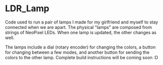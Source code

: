 # LDR_Lamp

Code used to run a pair of lamps I made for my girlfriend and myself to stay connected when we are apart. The physical "lamps" are composed from strings of NeoPixel LEDs. When one lamp is updated, the other changes as well.

The lamps include a dial (rotary encoder) for changing the colors, a button for changing between a few modes, and another button for sending the colors to the other lamp. Complete build instructions will be coming soon :D
